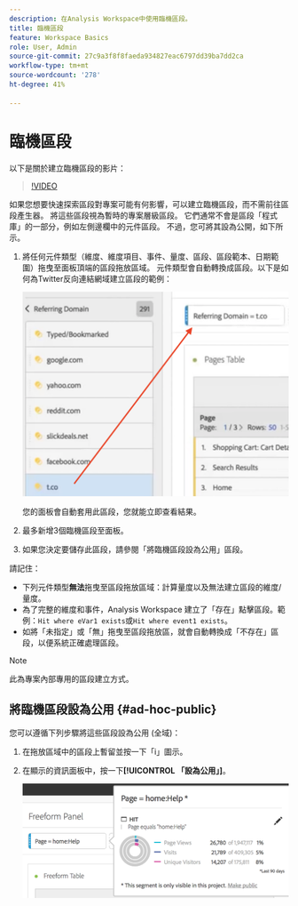 ```yaml
---
description: 在Analysis Workspace中使用臨機區段。
title: 臨機區段
feature: Workspace Basics
role: User, Admin
source-git-commit: 27c9a3f8f8faeda934827eac6797dd39ba7dd2ca
workflow-type: tm+mt
source-wordcount: '278'
ht-degree: 41%

---
```



# 臨機區段

以下是關於建立臨機區段的影片：

>[!VIDEO](https://video.tv.adobe.com/v/23978/?quality=12)

如果您想要快速探索區段對專案可能有何影響，可以建立臨機區段，而不需前往區段產生器。 將這些區段視為暫時的專案層級區段。 它們通常不會是區段「程式庫」的一部分，例如左側邊欄中的元件區段。 不過，您可將其設為公開，如下所示。

1. 將任何元件類型（維度、維度項目、事件、量度、區段、區段範本、日期範圍）拖曳至面板頂端的區段拖放區域。 元件類型會自動轉換成區段。以下是如何為Twitter反向連結網域建立區段的範例：

   ![](assets/ad-hoc1.png)

   您的面板會自動套用此區段，您就能立即查看結果。

1. 最多新增3個臨機區段至面板。
1. 如果您決定要儲存此區段，請參閱「將臨機區段設為公用」區段。

請記住：

* 下列元件類型&#x200B;**無法**&#x200B;拖曳至區段拖放區域：計算量度以及無法建立區段的維度/量度。
* 為了完整的維度和事件，Analysis Workspace 建立了「存在」點擊區段。範例：`Hit where eVar1 exists`或`Hit where event1 exists`。
* 如將「未指定」或「無」拖曳至區段拖放區，就會自動轉換成「不存在」區段，以便系統正確處理區段。

>[!NOTE]
>
>此為專案內部專用的區段建立方式。

## 將臨機區段設為公用 {#ad-hoc-public}

您可以遵循下列步驟將這些區段設為公用 (全域)：

1. 在拖放區域中的區段上暫留並按一下「i」圖示。
1. 在顯示的資訊面板中，按一下&#x200B;**[!UICONTROL 「設為公用」]**。

   ![](assets/segment-info.png)

